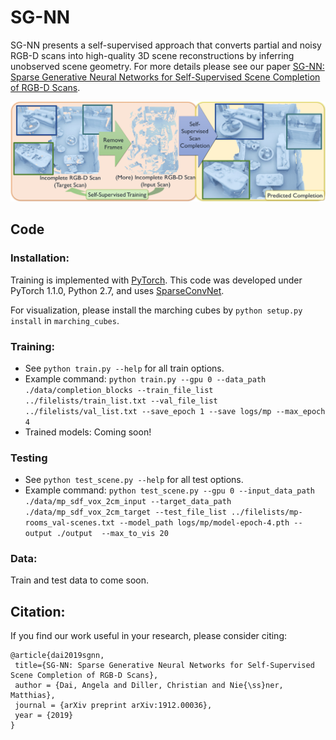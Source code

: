 # SG-NN

SG-NN presents a self-supervised approach that converts partial and noisy RGB-D scans into high-quality 3D scene reconstructions by inferring unobserved scene geometry. For more details please see our paper [
SG-NN: Sparse Generative Neural Networks for Self-Supervised Scene Completion of RGB-D Scans](https://arxiv.org/pdf/1912.00036.pdf).

[<img src="sgnn.jpg">](https://arxiv.org/abs/1912.00036)


## Code
### Installation:  
Training is implemented with [PyTorch](https://pytorch.org/). This code was developed under PyTorch 1.1.0, Python 2.7, and uses [SparseConvNet](https://github.com/facebookresearch/SparseConvNet).

For visualization, please install the marching cubes by `python setup.py install` in `marching_cubes`.

### Training:  
* See `python train.py --help` for all train options. 
* Example command: `python train.py --gpu 0 --data_path ./data/completion_blocks --train_file_list ../filelists/train_list.txt --val_file_list ../filelists/val_list.txt --save_epoch 1 --save logs/mp --max_epoch 4`
* Trained models: Coming soon!

### Testing
* See `python test_scene.py --help` for all test options. 
* Example command: `python test_scene.py --gpu 0 --input_data_path ./data/mp_sdf_vox_2cm_input --target_data_path ./data/mp_sdf_vox_2cm_target --test_file_list ../filelists/mp-rooms_val-scenes.txt --model_path logs/mp/model-epoch-4.pth --output ./output  --max_to_vis 20`

### Data:
Train and test data to come soon.


## Citation:  
If you find our work useful in your research, please consider citing:
```
@article{dai2019sgnn,
 title={SG-NN: Sparse Generative Neural Networks for Self-Supervised Scene Completion of RGB-D Scans},
 author = {Dai, Angela and Diller, Christian and Nie{\ss}ner, Matthias},
 journal = {arXiv preprint arXiv:1912.00036},
 year = {2019}
}
```
